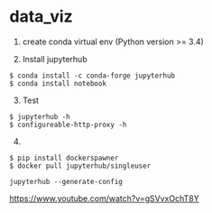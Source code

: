 # data_viz

1. create conda virtual env (Python version >= 3.4)

2. Install jupyterhub
```
$ conda install -c conda-forge jupyterhub
$ conda install notebook
```

3. Test
```
$ jupyterhub -h
$ configureable-http-proxy -h
```

4.
```
$ pip install dockerspawner
$ docker pull jupyterhub/singleuser
```

```
jupyterhub --generate-config
```
https://www.youtube.com/watch?v=gSVvxOchT8Y
